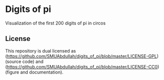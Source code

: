 # Digits of pi
Visualization of the first 200 digits of pi in circos

## License
This repository is dual licensed as (https://github.com/SMUAbdullah/digits_of_pi/blob/master/LICENSE-GPL) (source code) and (https://github.com/SMUAbdullah/digits_of_pi/blob/master/LICENSE-CC0) (figure and documentation).
